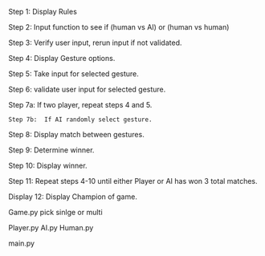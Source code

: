 Step 1:  Display Rules

Step 2: Input function to see if (human vs AI) or (human vs human)

Step 3: Verify user input, rerun input if not validated.

Step 4: Display Gesture options. 

Step 5: Take input for selected gesture.

Step 6: validate user input for selected gesture.

Step 7a: If two player, repeat steps 4 and 5.

    Step 7b:  If AI randomly select gesture.

Step 8: Display match between gestures.

Step 9: Determine winner.

Step 10: Display winner.

Step 11: Repeat steps 4-10 until either Player or AI has won 3 total matches.

Display 12: Display Champion of game.



Game.py 
    pick sinlge or multi

Player.py
    AI.py
    Human.py

main.py


